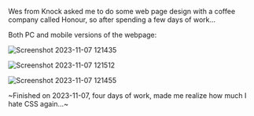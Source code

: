 Wes from Knock asked me to do some web page design with a coffee company called Honour, so after spending a few days of work...

Both PC and mobile versions of the webpage:

![Screenshot 2023-11-07 121435](https://github.com/jimmyd95/KnockCodeChallenge/assets/16414366/6b519e36-1e1d-49f8-9112-d695110c54c3)

![Screenshot 2023-11-07 121512](https://github.com/jimmyd95/KnockCodeChallenge/assets/16414366/e94d4bb4-9ae2-45db-9247-7e649dcdf23c)

![Screenshot 2023-11-07 121455](https://github.com/jimmyd95/KnockCodeChallenge/assets/16414366/b927df9d-4abe-4f8e-a302-d9d49210c8ed)

~Finished on 2023-11-07, four days of work, made me realize how much I hate CSS again...~
